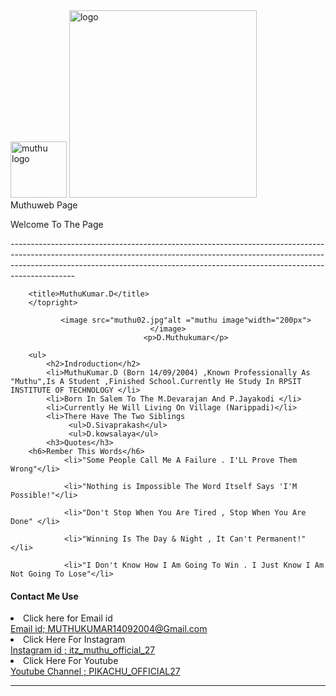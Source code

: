 <!DOCTYPE html>
<html>
    <head>
        <topright>
        <image src="logo.ico"alt="muthu logo" width="90px"></image></toright> 
        <top>
            <image src="2.png" alt="logo" width="300"></image>
        </top><br>
       <top><a>Muthuweb Page</a></top>
       <topright></image><P>Welcome To The Page</P>
        <p>----------------------------------------------------------------------------------------------------------------------------------------------------------------------------------------------------------------------------------------------------------</p>
        
        <title>MuthuKumar.D</title>
        </topright>
<center>
     
            <image src="muthu02.jpg"alt ="muthu image"width="200px"></image>
            <p>D.Muthukumar</p>
</center>

        <ul>
            <h2>Indroduction</h2>
            <li>MuthuKumar.D (Born 14/09/2004) ,Known Professionally As "Muthu",Is A Student ,Finished School.Currently He Study In RPSIT INSTITUTE OF TECHNOLOGY </li>
            <li>Born In Salem To The M.Devarajan And P.Jayakodi </li>
            <li>Currently He Will Living On Village (Narippadi)</li>
            <li>There Have The Two Siblings 
                 <ul>D.Sivaprakash</ul>
                 <ul>D.kowsalaya</ul>  
            <h3>Quotes</h3>
        <h6>Rember This Words</h6>
                <li>"Some People Call Me A Failure . I'LL Prove Them Wrong"</li>

                <li>"Nothing is Impossible The Word Itself Says 'I'M Possible!"</li>
                
                <li>"Don't Stop When You Are Tired , Stop When You Are Done" </li>
                
                <li>"Winning Is The Day & Night , It Can't Permanent!"</li>
                
                <li>"I Don't Know How I Am Going To Win . I Just Know I Am Not Going To Lose"</li>
<h4>Contact Me  Use</h4>
                <li>Click here for Email id </li>
                <a href="MuthuKumar14092004@gmail.com">Email id; MUTHUKUMAR14092004@Gmail.com</a>
<br>
                <li>Click Here For Instagram</li>
                <a href=https://www.instagram.com/itz_muthu_official_27>Instagram id ; itz_muthu_official_27</a>
<br>
                <li>Click Here For Youtube</li>
               <a href="https://www.youtube.com/@Pikachu_official27">Youtube Channel ; PIKACHU_OFFICIAL27</a>
<hr>
           </ul>
    </head>
</html>
